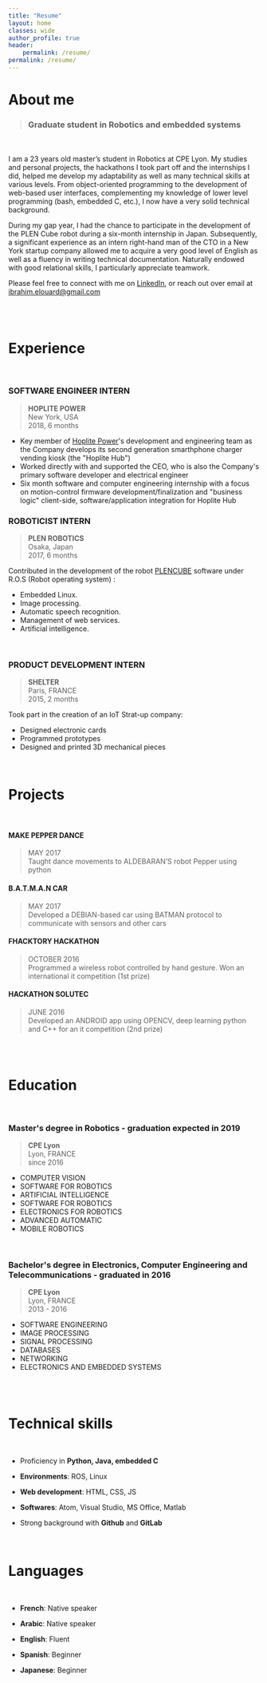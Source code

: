 ```yaml
---
title: "Resume"
layout: home
classes: wide
author_profile: true
header:
    permalink: /resume/
permalink: /resume/
---
```




# About me

>### Graduate student in Robotics and embedded systems

<br><br>
I am a 23 years old master’s student in Robotics at CPE Lyon.
My studies and personal projects, the hackathons I took part off and the internships I did, helped me develop my adaptability as well as many technical skills at various levels. From object-oriented programming to the development of web-based user interfaces, complementing my knowledge of lower level programming (bash, embedded C, etc.), I now have a very solid technical background.

During my gap year, I had the chance to participate in the development of the PLEN Cube robot during a six-month internship in Japan. Subsequently, a significant experience as an intern right-hand man of the CTO in a New York startup company allowed me to acquire a very good level of English as well as a fluency in writing technical documentation. Naturally endowed with good relational skills, I particularly appreciate teamwork.

Please feel free to connect with me on [LinkedIn](https://www.linkedin.com/in/ibrahim-elouard/), or reach out over email at ibrahim.elouard@gmail.com

<br><br>

# Experience

<br>

### SOFTWARE ENGINEER INTERN
>**HOPLITE POWER** <br>
>New York, USA<br>
>2018, 6 months<br>

- Key member of [Hoplite Power](https://www.hoplitepower.com/)'s development and engineering team as the Company develops its second generation smarthphone charger vending kiosk (the "Hoplite Hub")
- Worked directly with and supported the CEO, who is also the Company's primary software developer and electrical engineer
- Six month software and computer engineering internship with a focus on motion-control firmware development/finalization and "business logic" client-side, software/application integration for Hoplite Hub


### ROBOTICIST INTERN
>**PLEN ROBOTICS** <br>
>Osaka, Japan<br>
>2017, 6 months<br>

Contributed in the development of the robot [PLENCUBE](https://www.youtube.com/watch?v=-DgGPuUFy6U&t=48s) software under R.O.S (Robot operating system) :
- Embedded Linux.  
- Image processing.
- Automatic speech recognition.
- Management of web services.
- Artificial intelligence.

<br>

### PRODUCT DEVELOPMENT INTERN
>**SHELTER** <br>
>Paris, FRANCE<br>
>2015, 2 months<br>

Took part in the creation of an IoT Strat-up company:
- Designed electronic cards
- Programmed prototypes
- Designed and printed 3D mechanical pieces


<br>

# Projects		

<br>

#### MAKE PEPPER DANCE
> MAY 2017 <br>
Taught dance movements to ALDEBARAN’S robot Pepper using python

#### B.A.T.M.A.N CAR
>MAY 2017 <br>
Developed a DEBIAN-based car using BATMAN protocol to communicate with sensors and other cars
#### FHACKTORY HACKATHON   
> OCTOBER 2016 <br>
Programmed a wireless robot controlled by hand gesture. Won an international it competition (1st prize)

#### HACKATHON SOLUTEC      
> JUNE 2016 <br>
Developed an ANDROID app using OPENCV, deep learning python and C++ for an it competition (2nd prize)                                                          
<br>

<br>

# Education

<br>

### Master's degree in Robotics - graduation expected in 2019


>**CPE Lyon** <br>
Lyon, FRANCE<br>
>since 2016<br>

- COMPUTER VISION
-	SOFTWARE FOR ROBOTICS
-	ARTIFICIAL INTELLIGENCE
- SOFTWARE FOR ROBOTICS
-	ELECTRONICS FOR ROBOTICS
- ADVANCED AUTOMATIC
- MOBILE ROBOTICS
<br>

### Bachelor's degree in Electronics, Computer Engineering and Telecommunications - graduated in 2016

>**CPE Lyon** <br>
Lyon, FRANCE<br>
2013 - 2016<br>

-	SOFTWARE ENGINEERING
- IMAGE PROCESSING
- SIGNAL PROCESSING
- DATABASES
- NETWORKING
- ELECTRONICS AND EMBEDDED SYSTEMS

<br>


<br>

# Technical skills

<br>

- Proficiency in **Python, Java, embedded C**

- **Environments**: ROS, Linux

- **Web development**: HTML, CSS, JS

- **Softwares**: Atom, Visual Studio, MS Office, Matlab

- Strong background with **Github** and **GitLab**



<br>

# Languages

<br>

- **French**: Native speaker

- **Arabic**: Native speaker

- **English**: Fluent

- **Spanish**: Beginner

- **Japanese**: Beginner

<br>
<br>
<br>
